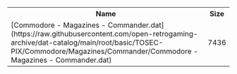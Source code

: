 <table>
<tr><th>Name</th><th>Size</th></tr>
<tr><td>[Commodore - Magazines - Commander.dat](https://raw.githubusercontent.com/open-retrogaming-archive/dat-catalog/main/root/basic/TOSEC-PIX/Commodore/Magazines/Commander/Commodore - Magazines - Commander.dat)</td><td>7436</td></tr>
</table>
